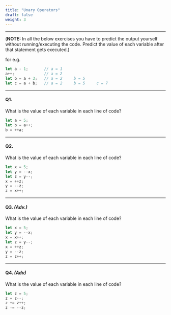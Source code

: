 ```yaml
---
title: "Unary Operators"
draft: false
weight: 3
---
```


---


(**NOTE:** In all the below exercises you have to predict the output yourself without running/executing the code. Predict the value of each variable after that statement gets executed.)

for e.g.

```jsx
let a - 1;       // a = 1
a++;             // a = 2
let b = a + 3;   // a = 2     b = 5
let c = a + b;   // a = 2     b = 5     c = 7
```

---

#### Q1.

What is the value of each variable in each line of code?

```jsx
let a = 5;
let b = a++;
b = ++a;
```
---

#### Q2.

What is the value of each variable in each line of code?

```jsx
let x = 5;             
let y = --x;           
let z = y--;           
x = ++z;               
y = --z;               
z = x++;               
```

---


#### Q3. _(Adv.)_

What is the value of each variable in each line of code?

```jsx
let x = 5;              
let y = --x;            
x = x++;                
let z = y--;            
x = ++z;                
y = --z;                
z = z++;                
```

---

<!-- #### Q4. _(Adv.)_

What is the value of each variable in each line of code?

```jsx
let x = 5;           
x = x++;             
let y = 6;           
y = ++y;             
let z = 3;           
z = z--;             
y = ++x + z--;       
z = y++ - --x;       
x = x++ - --z;       
```

--- -->

#### Q4. _(Adv)_

What is the value of each variable in each line of code?

```jsx
let z = 5;         
z = z--;           
z += z++;          
z -= --z;
```